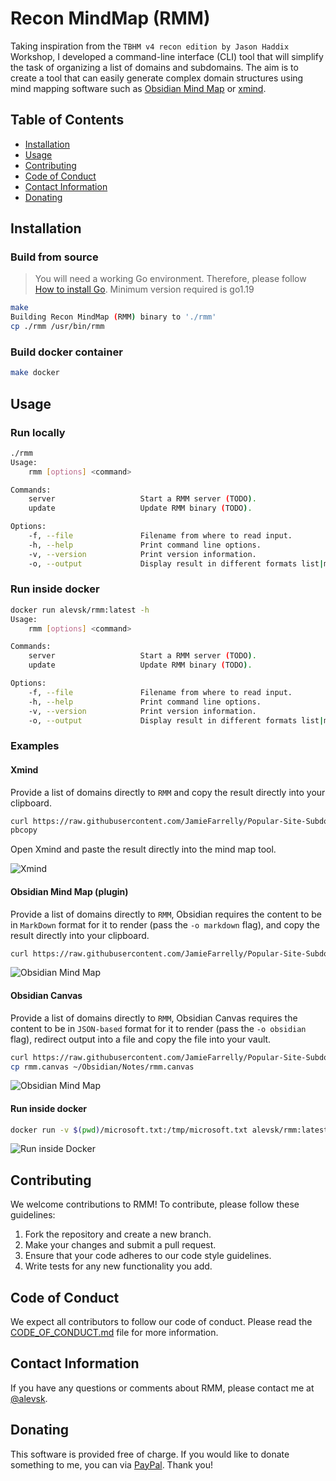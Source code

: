 # Recon MindMap (RMM)

Taking inspiration from the `TBHM v4 recon edition by Jason Haddix` Workshop, I developed a command-line interface (CLI) tool that will simplify the task of organizing a list of domains and subdomains. The aim is to create a tool that can easily generate complex domain structures using mind mapping software such as [Obsidian Mind Map](https://github.com/lynchjames/obsidian-mind-map) or [xmind](https://xmind.app/).

## Table of Contents

- [Installation](#installation)
- [Usage](#usage)
- [Contributing](#contributing)
- [Code of Conduct](#code-of-conduct)
- [Contact Information](#contact-information)
- [Donating](#donating)

## Installation

### Build from source

> You will need a working Go environment. Therefore, please follow [How to install Go](https://golang.org/doc/install).
> Minimum version required is go1.19

```bash
make
Building Recon MindMap (RMM) binary to './rmm'
cp ./rmm /usr/bin/rmm
```

### Build docker container

```bash
make docker
```

## Usage

### Run locally

```bash
./rmm
Usage:
    rmm [options] <command>

Commands:
    server                   Start a RMM server (TODO).
    update                   Update RMM binary (TODO).

Options:
    -f, --file               Filename from where to read input.
    -h, --help               Print command line options.
    -v, --version            Print version information.
    -o, --output             Display result in different formats list|markdown|json|yaml|obsidian (default: list)
```

### Run inside docker

```bash
docker run alevsk/rmm:latest -h                                                                        18:34:54
Usage:
    rmm [options] <command>

Commands:
    server                   Start a RMM server (TODO).
    update                   Update RMM binary (TODO).

Options:
    -f, --file               Filename from where to read input.
    -h, --help               Print command line options.
    -v, --version            Print version information.
    -o, --output             Display result in different formats list|markdown|json|yaml (default: list)
```

### Examples

#### Xmind

Provide a list of domains directly to `RMM` and copy the result directly into your clipboard.

```bash
curl https://raw.githubusercontent.com/JamieFarrelly/Popular-Site-Subdomains/master/Microsoft.com.txt | ./rmm |
pbcopy
```

Open Xmind and paste the result directly into the mind map tool.

![Xmind](./docs/rmm-xmind.png)

#### Obsidian Mind Map (plugin)

Provide a list of domains directly to `RMM`, Obsidian requires the content to be in `MarkDown` format for it to render (pass the `-o markdown` flag), and copy the result directly into your clipboard.

```bash
curl https://raw.githubusercontent.com/JamieFarrelly/Popular-Site-Subdomains/master/Microsoft.com.txt | ./rmm -o markdown | pbcopy
```

![Obsidian Mind Map](./docs/rmm-obsidian-mind-map.png)

#### Obsidian Canvas

Provide a list of domains directly to `RMM`, Obsidian Canvas requires the content to be in `JSON-based` format for it to render (pass the `-o obsidian` flag), redirect output into a file and copy the file into your vault.

```bash
curl https://raw.githubusercontent.com/JamieFarrelly/Popular-Site-Subdomains/master/Microsoft.com.txt | ./rmm -o obsidian > rmm.canvas
cp rmm.canvas ~/Obsidian/Notes/rmm.canvas
```

![Obsidian Mind Map](./docs//rmm-microsoft-obsidian.png)

#### Run inside docker

```bash
docker run -v $(pwd)/microsoft.txt:/tmp/microsoft.txt alevsk/rmm:latest -f /tmp/microsoft.txt -o json | jq .
```

![Run inside Docker](./docs/rmm-json.png)

## Contributing

We welcome contributions to RMM! To contribute, please follow these guidelines:

1. Fork the repository and create a new branch.
2. Make your changes and submit a pull request.
3. Ensure that your code adheres to our code style guidelines.
4. Write tests for any new functionality you add.

## Code of Conduct

We expect all contributors to follow our code of conduct. Please read the [CODE_OF_CONDUCT.md](CODE_OF_CONDUCT.md) file for more information.

## Contact Information

If you have any questions or comments about RMM, please contact me at [@alevsk](https://twitter.com/alevsk).

## Donating

This software is provided free of charge. If you would like to donate something to me, you can via [PayPal](https://paypal.com/paypalme/4levsk). Thank you!
